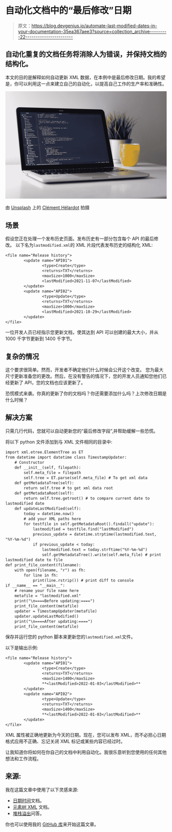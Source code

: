 # 自动化文档中的“最后修改”日期

> 原文：<https://blog.devgenius.io/automate-last-modified-dates-in-your-documentation-35ea367aee3?source=collection_archive---------22----------------------->

## 自动化重复的文档任务将消除人为错误，并保持文档的结构化。

本文的目的是解释如何自动更新 XML 数据，在本例中是最后修改日期。我的希望是，你可以利用这一点来建立自己的自动化，以提高自己工作的生产率和准确性。

![](img/22f546fdeb4482ab2fb0ba1bef836f7f.png)

由 [Unsplash](https://unsplash.com?utm_source=medium&utm_medium=referral) 上的 [Clément Hélardot](https://unsplash.com/@clemhlrdt?utm_source=medium&utm_medium=referral) 拍摄

## 场景

假设您正在处理一个发布历史页面。发布历史有一部分包含每个 API 的最后修改。
以下名为`lastmodified.xml`的 XML 片段代表发布历史的结构化 XML:

```
<file name="Release history">
        <update name="API01">
                <type>Create</type>
                <returns>TXT</returns>
                <maxSize>1000</maxSize>
                <lastModified>2021-11-07</lastModified>
        </update>
        <update name="API02">
                <type>Update</type>
                <returns>TXT</returns>
                <maxSize>1000</maxSize>
                <lastModified>2021-10-29</lastModified>
        </update>
</file>
```

一位开发人员已经指示您更新文档，使其达到 API 可以创建的最大大小，并从 1000 千字节更新到 1400 千字节。

## 复杂的情况

这个要求很简单。然而，开发者不确定他们什么时候会公开这个改变。
您为最大尺寸更新准备您的更改。然后，在没有警告的情况下，您的开发人员通知您他们已经更新了 API，您的文档也应该更新了。

恐慌模式来袭。你真的更新了你的文档吗？你还需要添加什么吗？上次修改日期是什么时候？

## 解决方案

只需几行代码，您就可以自动更新您的“最后修改字段”,并帮助缓解一些恐慌。

将以下 python 文件添加到与 XML 文件相同的目录中:

```
import xml.etree.ElementTree as ET
from datetime import datetime class TimestampUpdater:
    # Constructor
    def __init__(self, filepath):
        self.meta_file = filepath
        self.tree = ET.parse(self.meta_file) # To get xml data
    def getMetadataTree(self):
        return self.tree # to get xml data root
    def getMetadataRoot(self):
        return self.tree.getroot() # to compare current date to lastmodified date
    def updateLastModified(self):
        today = datetime.now()
        # add your XML paths here
        for testfile in self.getMetadataRoot().findall("update"):
            lastmodified = testfile.find("lastModified")
            previous_update = datetime.strptime(lastmodified.text, "%Y-%m-%d")
            if previous_update < today:
                lastmodified.text = today.strftime("%Y-%m-%d")
                self.getMetadataTree().write(self.meta_file) # print lastmodified date to file
def print_file_content(filename):
    with open(filename, "r") as fh:
        for line in fh:
            print(line.rstrip()) # print diff to console
if __name__ == "__main__":
    # rename your file name here
    metafile = "lastmodified.xml"
    print("\n====Before updating:====")
    print_file_content(metafile)
    updater = TimestampUpdater(metafile)
    updater.updateLastModified()
    print("\n====After updating:====")
    print_file_content(metafile)
```

保存并运行您的 python 脚本来更新您的`lastmodified.xml`文件。

以下是输出示例:

```
<file name="Release history">
        <update name="API01">
                <type>Create</type>
                <returns>TXT</returns>
                <maxSize>1400</maxSize>
                **<lastModified>2022-01-03</lastModified>**
        </update>
        <update name="API02">
                <type>Update</type>
                <returns>TXT</returns>
                <maxSize>1400</maxSize>
                **<lastModified>2022-01-03</lastModified>**
        </update>
</file>
```

XML 属性被正确地更新为今天的日期。现在，您可以发布 XML，而不必担心日期格式应用不正确、忘记关闭 XML 标记或某些内容已经过时。

让我知道你将如何在你自己的文档中利用自动化。我很乐意听到您使用的任何其他想法和工作流程。

## 来源:

我在这篇文章中使用了以下灵感来源:

*   [日期时间](https://docs.python.org/3/library/datetime.html)文档。
*   [元素树 XML](https://docs.python.org/3/library/xml.etree.elementtree.html) 文档。
*   [堆栈溢出](https://stackoverflow.com/questions/63605557/updating-xml-node-value-using-the-condition-in-python)问答。

你也可以使用我的 [GitHub 库](https://github.com/rachfop/Automate-Last-modified-dates/tree/main)来开始这篇文章。